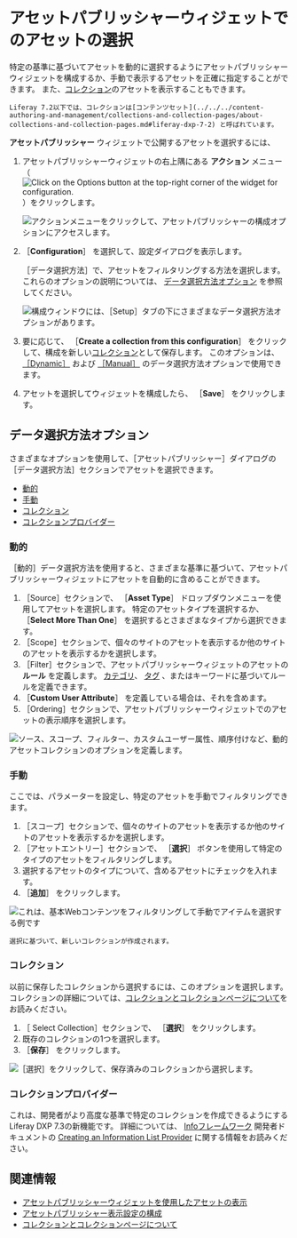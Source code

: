 # アセットパブリッシャーウィジェットでのアセットの選択

特定の基準に基づいてアセットを動的に選択するようにアセットパブリッシャーウィジェットを構成するか、手動で表示するアセットを正確に指定することができます。 また、[コレクション](../../../content-authoring-and-management/collections-and-collection-pages/about-collections-and-collection-pages.md)のアセットを表示することもできます。

```{note}
Liferay 7.2以下では、コレクションは[コンテンツセット](../../../content-authoring-and-management/collections-and-collection-pages/about-collections-and-collection-pages.md#liferay-dxp-7-2) と呼ばれています。
```

**アセットパブリッシャー** ウィジェットで公開するアセットを選択するには、

1. アセットパブリッシャーウィジェットの右上隅にある **アクション** メニュー（![Click on the Options button at the top-right corner of the widget for configuration.](../../../images/icon-options.png)）をクリックします。

    ![アクションメニューをクリックして、アセットパブリッシャーの構成オプションにアクセスします。](./selecting-assets-in-the-asset-publisher-widget/images/01.png)

1. ［**Configuration**］ を選択して、設定ダイアログを表示します。

    ［データ選択方法］で、アセットをフィルタリングする方法を選択します。 これらのオプションの説明については、 [データ選択方法オプション](#asset-selection-options) を参照してください。

    ![構成ウィンドウには、［Setup］タブの下にさまざまなデータ選択方法オプションがあります。](selecting-assets-in-the-asset-publisher-widget/images/02.png)

1. 要に応じて、 ［**Create a collection from this configuration**］ をクリックして、構成を新しい[コレクション](../../../content-authoring-and-management/collections-and-collection-pages/about-collections-and-collection-pages.md)として保存します。  このオプションは、 [［Dynamic］](#dynamic) および [［Manual］](#manual) のデータ選択方法オプションで使用できます。

1. アセットを選択してウィジェットを構成したら、 ［**Save**］ をクリックします。

## データ選択方法オプション

さまざまなオプションを使用して、［アセットパブリッシャー］ダイアログの［データ選択方法］セクションでアセットを選択できます。

- [動的](#dynamic)
- [手動](#manual)
- [コレクション](#collection)
- [コレクションプロバイダー](#collection-provider)

### 動的

［動的］データ選択方法を使用すると、さまざまな基準に基づいて、アセットパブリッシャーウィジェットにアセットを自動的に含めることができます。

  1. ［Source］セクションで、 ［**Asset Type**］ ドロップダウンメニューを使用してアセットを選択します。 特定のアセットタイプを選択するか、 ［**Select More Than One**］ を選択するとさまざまなタイプから選択できます。
  1. ［Scope］セクションで、個々のサイトのアセットを表示するか他のサイトのアセットを表示するかを選択します。
  1. ［Filter］セクションで、アセットパブリッシャーウィジェットのアセットの **ルール** を定義します。 [カテゴリ](../../../content-authoring-and-management/tags-and-categories/defining-categories-and-vocabularies-for-content.md)、 [タグ](../../../content-authoring-and-management/tags-and-categories/tagging-content-and-managing-tags) 、またはキーワードに基づいてルールを定義できます。
  1. ［**Custom User Attribute**］ を定義している場合は、それを含めます。
  1. ［Ordering］セクションで、アセットパブリッシャーウィジェットでのアセットの表示順序を選択します。

 ![ソース、スコープ、フィルター、カスタムユーザー属性、順序付けなど、動的アセットコレクションのオプションを定義します。](selecting-assets-in-the-asset-publisher-widget/images/05.png)

### 手動

ここでは、パラメーターを設定し、特定のアセットを手動でフィルタリングできます。

 1. ［スコープ］セクションで、個々のサイトのアセットを表示するか他のサイトのアセットを表示するかを選択します。
 1. ［アセットエントリー］セクションで、 ［**選択**］ ボタンを使用して特定のタイプのアセットをフィルタリングします。
 1. 選択するアセットのタイプについて、含めるアセットにチェックを入れます。
 1. ［**追加**］ をクリックします。

 ![これは、基本Webコンテンツをフィルタリングして手動でアイテムを選択する例です](selecting-assets-in-the-asset-publisher-widget/images/03.png)

 ```{note}
 選択に基づいて、新しいコレクションが作成されます。
 ```

### コレクション

以前に保存したコレクションから選択するには、このオプションを選択します。 コレクションの詳細については、[コレクションとコレクションページについて](../../../content-authoring-and-management/collections-and-collection-pages/about-collections-and-collection-pages.md)をお読みください。

 1. ［ Select Collection］セクションで、 ［**選択**］ をクリックします。
 1. 既存のコレクションの1つを選択します。
 1. ［**保存**］ をクリックします。

 ![［選択］をクリックして、保存済みのコレクションから選択します。](selecting-assets-in-the-asset-publisher-widget/images/04.png)

### コレクションプロバイダー

これは、開発者がより高度な基準で特定のコレクションを作成できるようにするLiferay DXP 7.3の新機能です。 詳細については、 [Infoフレームワーク](https://help.liferay.com/hc/ja/articles/360029067251-Introduction-to-The-Info-Framework) 開発者ドキュメントの [Creating an Information List Provider](https://help.liferay.com/hc/ja/articles/360029067271-Creating-an-Information-List-Provider) に関する情報をお読みください。

## 関連情報

- [アセットパブリッシャーウィジェットを使用したアセットの表示](./displaying-assets-using-the-asset-publisher-widget.md)
- [アセットパブリッシャー表示設定の構成](./configuring-asset-publisher-display-settings.md)
- [コレクションとコレクションページについて](../../../content-authoring-and-management/collections-and-collection-pages/about-collections-and-collection-pages.md)

